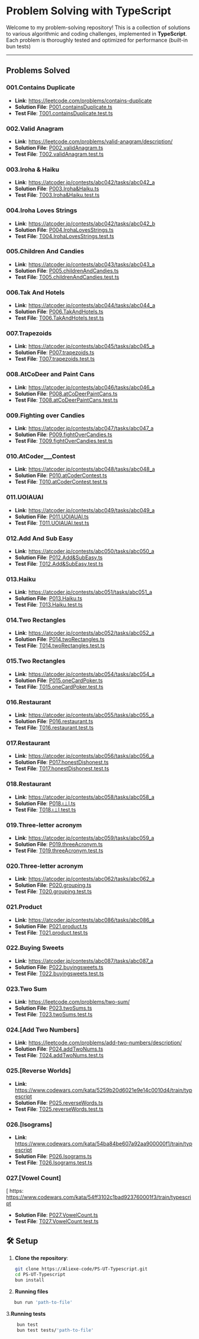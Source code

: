 # Problem Solving with TypeScript

Welcome to my problem-solving repository! This is a collection of solutions to various algorithmic and coding challenges, implemented in **TypeScript**. Each problem is thoroughly tested and optimized for performance (built-in bun tests)

---

## Problems Solved

### 001.Contains Duplicate

- **Link**: https://leetcode.com/problems/contains-duplicate
- **Solution File**: [P001.containsDuplicate.ts](./Problems/P001.containsDuplicate.ts)
- **Test File**: [T001.containsDuplicate.test.ts](./tests/T001.containsDuplicate.test.ts)

### 002.Valid Anagram

- **Link**: https://leetcode.com/problems/valid-anagram/description/
- **Solution File**: [P002.validAnagram.ts](./Problems/P002.validAnagram.ts)
- **Test File**: [T002.validAnagram.test.ts](./tests/T002.validAnagram.test.ts)

### 003.Iroha & Haiku

- **Link**: https://atcoder.jp/contests/abc042/tasks/abc042_a
- **Solution File**: [P003.Iroha&amp;Haiku.ts](./Problems/P003.Iroha&Haiku.ts)
- **Test File**: [T003.Iroha&amp;Haiku.test.ts](./tests/T003.Iroha&Haiku.test.ts)

### 004.Iroha Loves Strings

- **Link**: https://atcoder.jp/contests/abc042/tasks/abc042_b
- **Solution File**: [P004.IrohaLovesStrings.ts](./Problems/P004.IrohaLovesStrings.ts)
- **Test File**: [T004.IrohaLovesStrings.test.ts](./tests/T004.IrohaLovesStrings.test.ts)

### 005.Children And Candies

- **Link**: https://atcoder.jp/contests/abc043/tasks/abc043_a
- **Solution File**: [P005.childrenAndCandies.ts](./Problems/P005.childrenAndCandies.ts)
- **Test File**: [T005.childrenAndCandies.test.ts](./tests/T005.childrenAndCandies.test.ts)

### 006.Tak And Hotels

- **Link**: https://atcoder.jp/contests/abc044/tasks/abc044_a
- **Solution File**: [P006.TakAndHotels.ts](./Problems/P006.TakAndHotels.ts)
- **Test File**: [T006.TakAndHotels.test.ts](./tests/T006.TakAndHotels.test.ts)

### 007.Trapezoids

- **Link**: https://atcoder.jp/contests/abc045/tasks/abc045_a
- **Solution File**: [P007.trapezoids.ts](./Problems/P007.trapezoids.ts)
- **Test File**: [T007.trapezoids.test.ts](./tests/T007.trapezoids.test.ts)

### 008.AtCoDeer and Paint Cans

- **Link**: https://atcoder.jp/contests/abc046/tasks/abc046_a
- **Solution File**: [P008.atCoDeerPaintCans.ts](./Problems/P008.atCoDeerPaintCans.ts)
- **Test File**: [T008.atCoDeerPaintCans.test.ts](./tests/T008.atCoDeerPaintCans.test.ts)

### 009.Fighting over Candies

- **Link**: https://atcoder.jp/contests/abc047/tasks/abc047_a
- **Solution File**: [P009.fightOverCandies.ts](./Problems/P009.fightOverCandies.ts)
- **Test File**: [T009.fightOverCandies.test.ts
  ](./tests/T009.fightOverCandies.test.ts)


### 010.AtCoder___Contest

- **Link**: https://atcoder.jp/contests/abc048/tasks/abc048_a
- **Solution File**: [P010.atCoderContest.ts](./Problems/P010.atCoderContest.ts)
- **Test File**: [T010.atCoderContest.test.ts](./tests/T010.atCoderContest.test.ts)


### 011.UOIAUAI

- **Link**: https://atcoder.jp/contests/abc049/tasks/abc049_a
- **Solution File**: [P011.UOIAUAI.ts](./Problems/P011.UOIAUAI.ts)
- **Test File**: [T011.UOIAUAI.test.ts](./tests/T011.UOIAUAI.test.ts)



### 012.Add And Sub Easy

- **Link**: https://atcoder.jp/contests/abc050/tasks/abc050_a
- **Solution File**: [P012.Add&amp;SubEasy.ts](./Problems/P012.Add&SubEasy.ts)
- **Test File**: [T012.Add&amp;SubEasy.test.ts](./tests/T012.Add&SubEasy.test.ts)

### 013.Haiku

- **Link**: https://atcoder.jp/contests/abc051/tasks/abc051_a
- **Solution File**: [P013.Haiku.ts](./Problems/P013.Haiku.ts)
- **Test File**: [T013.Haiku.test.ts](./tests/T013.Haiku.test.ts)

### 014.Two Rectangles

- **Link**: https://atcoder.jp/contests/abc052/tasks/abc052_a
- **Solution File**: [P014.twoRectangles.ts](./Problems/P014.twoRectangles.ts)
- **Test File**: [T014.twoRectangles.test.ts](./tests/T014.twoRectangles.test.ts)

### 015.Two Rectangles

- **Link**: https://atcoder.jp/contests/abc054/tasks/abc054_a
- **Solution File**: [P015.oneCardPoker.ts](./Problems/P015.oneCardPoker.ts)
- **Test File**: [T015.oneCardPoker.test.ts](./tests/T015.oneCardPoker.test.ts)

### 016.Restaurant

- **Link**: https://atcoder.jp/contests/abc055/tasks/abc055_a
- **Solution File**: [P016.restaurant.ts](./Problems/P016.restaurant.ts)
- **Test File**: [T016.restaurant.test.ts](./tests/T016.restaurant.test.ts)

### 017.Restaurant

- **Link**: https://atcoder.jp/contests/abc056/tasks/abc056_a
- **Solution File**: [P017.honestDishonest.ts](./Problems/P017.honestDishonest.ts)
- **Test File**: [T017.honestDishonest.test.ts](./tests/T017.honestDishonest.test.ts)

### 018.Restaurant

- **Link**: https://atcoder.jp/contests/abc058/tasks/abc058_a
- **Solution File**: [P018.ι⊥l.ts](./Problems/P018.ι⊥l.ts)
- **Test File**: [T018.ι⊥l.test.ts](./tests/T018.ι⊥l.test.ts)

### 019.Three-letter acronym

- **Link**: https://atcoder.jp/contests/abc059/tasks/abc059_a
- **Solution File**: [P019.threeAcronym.ts](./Problems/P019.threeAcronym.ts)
- **Test File**: [T019.threeAcronym.test.ts](./tests/T019.threeAcronym.test.ts)

### 020.Three-letter acronym

- **Link**: https://atcoder.jp/contests/abc062/tasks/abc062_a
- **Solution File**: [P020.grouping.ts](./Problems/P020.grouping.ts)
- **Test File**: [T020.grouping.test.ts](./tests/T020.grouping.test.ts)



### 021.Product

- **Link**: https://atcoder.jp/contests/abc086/tasks/abc086_a
- **Solution File**: [P021.product.ts](./Problems/P021.product.ts)
- **Test File**: [T021.product.test.ts](./tests/T021.product.test.ts)


### 022.Buying Sweets

- **Link**: https://atcoder.jp/contests/abc087/tasks/abc087_a
- **Solution File**: [P022.buyingsweets.ts](./Problems/P022.buyingsweets.ts)
- **Test File**: [T022.buyingsweets.test.ts](./tests/T022.buyingsweets.test.ts)


### 023.Two Sum

- **Link**: https://leetcode.com/problems/two-sum/
- **Solution File**: [P023.twoSums.ts](./Problems/P023.twoSums.ts)
- **Test File**: [T023.twoSums.test.ts
  ](./tests/T023.twoSums.test.ts)

### 024.[Add Two Numbers]

- **Link**: https://leetcode.com/problems/add-two-numbers/description/
- **Solution File**: [P024.addTwoNums.ts](./Problems/P024.addTwoNums.ts)
- **Test File**: [T024.addTwoNums.test.ts](./tests/T024.addTwoNums.test.ts)

### 025.[Reverse Worlds]

- **Link**: https://www.codewars.com/kata/5259b20d6021e9e14c0010d4/train/typescript
- **Solution File**: [P025.reverseWords.ts](./Problems/P025.reverseWords.ts)
- **Test File**: [T025.reverseWords.test.ts](./tests/T025.reverseWords.test.ts)

### 026.[Isograms]

- **Link**: https://www.codewars.com/kata/54ba84be607a92aa900000f1/train/typescript
- **Solution File**: [P026.Isograms.ts](./Problems/P026.Isograms.ts)
- **Test File**: [T026.Isograms.test.ts](./tests/T026.Isograms.test.ts)
  
### 027.[Vowel Count]
[ https: https://www.codewars.com/kata/54ff3102c1bad923760001f3/train/typescript
- **Solution File**: [P027.VowelCount.ts](./Problems/P027.VowelCount.ts)
- **Test File**: [T027.VowelCount.test.ts](./tests/T027.VowelCount.test.ts)

## 🛠️ Setup

1. **Clone the repository**:
   ```bash
   git clone https://Aliexe-code/PS-UT-Typescript.git
   cd PS-UT-Typescript
   bun install
   ```
2. **Running files**

```bash
   bun run 'path-to-file'
```

3.**Running tests**

```bash
    bun test
    bun test tests/'path-to-file'
```
